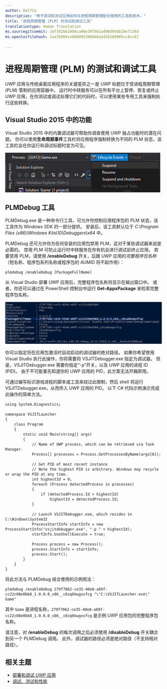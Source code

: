 ```yaml
---
author: DelfCo
description: "用于调试和测试应用如何与进程周期管理配合使用的工具和技术。"
title: "进程周期管理 (PLM) 的测试和调试工具"
translationtype: Human Translation
ms.sourcegitcommit: cbf3d2bb1466ca06e397561ad90d95db28e7136d
ms.openlocfilehash: 1ea7b969ce0b8992306bb8a2d2b569905cc0cc67

---
```


# 进程周期管理 (PLM) 的测试和调试工具

UWP 应用与传统桌面应用程序的关键差异之一是 UWP 标题位于受进程周期管理 (PLM) 管制的应用容器中。 运行时中转服务可以在所有平台上暂停、恢复或终止 UWP 应用，在你测试或调试处理它们的代码时，可以使用某些专用工具来强制执行这些转换。

## Visual Studio 2015 中的功能

Visual Studio 2015 中的内置调试器可帮助你调查使用 UWP 独占功能时的潜在问题。 你可以使用**生命周期事件**工具栏将应用程序强制转换为不同的 PLM 状态，该工具栏会在你运行和调试标题时变为可见。

![生命周期事件工具栏](images/gs-debug-uwp-apps-001.png)

## PLMDebug 工具

PLMDebug.exe 是一种命令行工具，可允许你控制应用程序包的 PLM 状态，该工具作为 Windows SDK 的一部分提供。 安装后，该工具默认位于 *C:\Program Files (x86)\Windows Kits\10\Debuggers\x64* 中。 

PLMDebug 还可允许你为任何安装的应用包禁用 PLM，这对于某些调试器来说是必需的。 禁用 PLM 可防止运行时中转服务在你有机会进行调试前终止应用。 若要禁用 PLM，请使用 **/enableDebug** 开关，后跟 UWP 应用的*完整程序包名称*（短名称、程序包系列名称或程序包的 AUMID 将不起作用）：

```
plmdebug /enableDebug [PackageFullName]
```

从 Visual Studio 部署 UWP 应用后，完整程序包名称将显示在输出窗口中。 或者，你还可以通过在 PowerShell 控制台中运行 **Get-AppxPackage** 来检索完整程序包名称。

![运行 Get-AppxPackage](images/gs-debug-uwp-apps-003.png)

你可以指定将在应用包激活时自动启动的调试器的绝对路径。 如果你希望使用 Visual Studio 执行此操作，你将需要将 VSJITDebugger.exe 指定为调试器。 但是，VSJITDebugger.exe 需要你指定“-p”开关，以及 UWP 应用的进程 ID (PID)。 由于不可能事先知道你的 UWP 应用的 PID，此方案无法开箱即用。

可通过编写标识游戏进程的脚本或工具来绕过此限制，然后 shell 将运行 VSJITDebugger.exe，从而传入 UWP 应用的 PID。 以下 C# 代码示例演示完成此操作的简单方法。

```
using System.Diagnostics;

namespace VSJITLauncher
{
    class Program
    {
        static void Main(string[] args)
        {
            // Name of UWP process, which can be retrieved via Task Manager.
            Process[] processes = Process.GetProcessesByName(args[0]);

            // Get PID of most recent instance
            // Note the highest PID is arbitrary. Windows may recycle or wrap the PID at any time.
            int highestId = 0;
            foreach (Process detectedProcess in processes)
            {
                if (detectedProcess.Id > highestId)
                    highestId = detectedProcess.Id;
            }

            // Launch VSJITDebugger.exe, which resides in C:\Windows\System32
            ProcessStartInfo startInfo = new ProcessStartInfo("vsjitdebugger.exe", "-p " + highestId);
            startInfo.UseShellExecute = true;

            Process process = new Process();
            process.StartInfo = startInfo;
            process.Start();
        }
    }
}
```

将此方法与 PLMDebug 结合使用的示例用法：

```
plmdebug /enableDebug 279f7062-ce35-40e8-a69f-cc22c08e0bb8_1.0.0.0_x86__c6sq6kwgxxfcg "\"C:\VSJITLauncher.exe\" Game"
```
其中 `Game` 是进程名称，`279f7062-ce35-40e8-a69f-cc22c08e0bb8_1.0.0.0_x86__c6sq6kwgxxfcg` 是示例 UWP 应用包的完整程序包名称。

请注意，对 **/enableDebug** 的每次调用之后必须使用 **/disableDebug** 开关耦合到另一个 PLMDebug 调用。 此外，调试器的路径必须是绝对路径（不支持相对路径）。

## 相关主题
- [部署和调试 UWP 应用](deploying-and-debugging-uwp-apps.md)
- [调试、测试和性能](index.md)



<!--HONumber=Aug16_HO3-->


